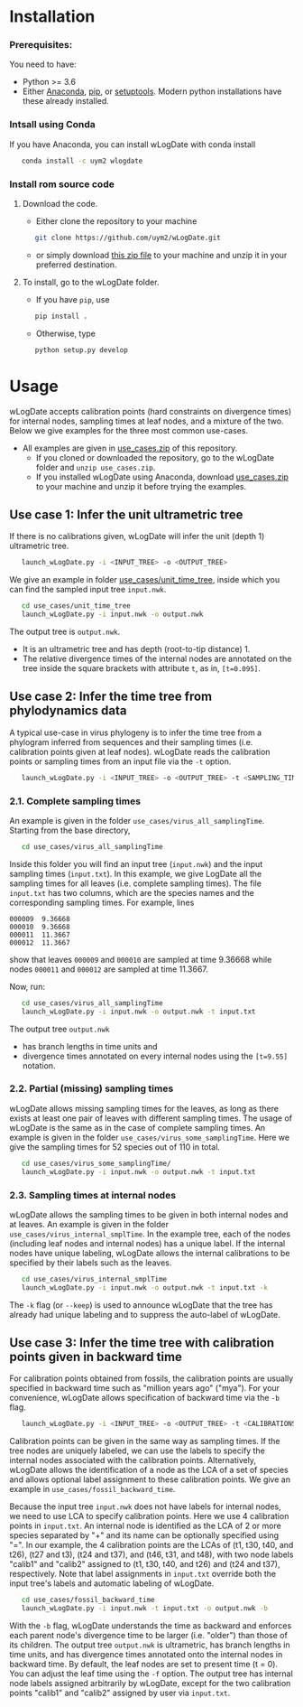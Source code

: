 # Installation

### Prerequisites:

You need to have:

* Python >= 3.6
* Either [Anaconda](https://www.anaconda.com/), [pip](https://pypi.org/project/pip/), or [setuptools](https://pypi.org/project/setuptools/). Modern python installations have  these already installed. 

### Intsall using Conda

If you have Anaconda, you can install wLogDate with conda install

``` bash
   conda install -c uym2 wlogdate 
```  

### Install rom source code 
1. Download the code.  
	* Either clone the repository to your machine 

	```bash
	   git clone https://github.com/uym2/wLogDate.git
	```

	* or simply download [this zip file](https://github.com/uym2/wLogDate/archive/master.zip) to your machine and unzip it in your preferred destination. 
2. To install, go to the wLogDate folder. 
	* If you have ```pip```, use
	```bash
	   pip install .
	```
	* Otherwise, type
	``` bash
	   python setup.py develop
	```

# Usage
wLogDate accepts calibration points (hard constraints on divergence times) for internal nodes, sampling times at leaf nodes, and a mixture of the two. Below we give examples for the three most common use-cases. 

* All examples are given in [use_cases.zip](use_cases.zip) of this repository. 
	* If you cloned or downloaded the repository, go to the wLogDate folder and ```unzip use_cases.zip```. 
	* If you installed wLogDate using Anaconda, download [use_cases.zip](https://github.com/uym2/wLogDate/edit/master/use_cases.zip) to your machine and unzip it before trying the examples.

## Use case 1: Infer the unit ultrametric tree
If there is no calibrations given, wLogDate will infer the unit (depth 1) ultrametric tree.

``` bash
   launch_wLogDate.py -i <INPUT_TREE> -o <OUTPUT_TREE>
```

We give an example in folder [use_cases/unit_time_tree](use_cases/unit_time_tree), inside which you can find the sampled input tree `input.nwk`.

```bash
   cd use_cases/unit_time_tree
   launch_wLogDate.py -i input.nwk -o output.nwk
```

The output tree is ```output.nwk```.

* It is an ultrametric tree and has depth (root-to-tip distance) 1.
* The relative divergence times of the internal nodes are annotated on the tree inside the square brackets with attribute `t`, as in, `[t=0.095]`.

## Use case 2: Infer the time tree from phylodynamics data
A typical use-case in virus phylogeny is to infer the time tree from a phylogram inferred from sequences and their sampling times (i.e. calibration points given at leaf nodes). wLogDate reads the calibration points or sampling times from an input file via the `-t` option.

```bash
   launch_wLogDate.py -i <INPUT_TREE> -o <OUTPUT_TREE> -t <SAMPLING_TIMES>
```

### 2.1. Complete sampling times
An example is given in the folder `use_cases/virus_all_samplingTime`. Starting from the base directory,

```bash
   cd use_cases/virus_all_samplingTime
```

Inside this folder you will find an input tree (`input.nwk`) and the input sampling times (`input.txt`).
In this example, we give LogDate all the sampling times for all leaves (i.e. complete sampling times). The file `input.txt` has two columns, which are the species names and the corresponding sampling times.
 For example, lines

```
000009  9.36668
000010  9.36668
000011  11.3667
000012  11.3667
```
show that leaves `000009` and `000010` are sampled at time 9.36668 while nodes `000011` and `000012` are sampled at time 11.3667.

Now, run:

```bash
   cd use_cases/virus_all_samplingTime
   launch_wLogDate.py -i input.nwk -o output.nwk -t input.txt
```
The output tree ```output.nwk``` 

* has branch lengths in time units and 
* divergence times annotated on every internal nodes using the `[t=9.55]` notation.

### 2.2. Partial (missing) sampling times
wLogDate allows missing sampling times for the leaves, as long as there exists at least one pair of leaves with different sampling times. The usage of wLogDate is the same as in the case of complete sampling times. An example is given in the folder `use_cases/virus_some_samplingTime`. Here we give the sampling times for 52 species out of 110 in total.

```bash
   cd use_cases/virus_some_samplingTime/
   launch_wLogDate.py -i input.nwk -o output.nwk -t input.txt
```

### 2.3. Sampling times at internal nodes
wLogDate allows the sampling times to be given in both internal nodes and at leaves. An example is given in the folder `use_cases/virus_internal_smplTime`. In the example tree, each of the nodes (including leaf nodes and internal nodes) has a unique label. If the internal nodes have unique labeling, wLogDate allows the internal calibrations to be specified by their labels such as the leaves.

```bash
   cd use_cases/virus_internal_smplTime
   launch_wLogDate.py -i input.nwk -o output.nwk -t input.txt -k
```
The `-k` flag (or `--keep`) is used to announce wLogDate that the tree has already had unique labeling and to suppress the auto-label of wLogDate.

## Use case 3: Infer the time tree with calibration points given in backward time
For calibration points obtained from fossils, the calibration points are usually specified in backward time such as "million years ago" ("mya"). For your convenience, wLogDate allows specification of backward time via the `-b` flag.

```bash
   launch_wLogDate.py -i <INPUT_TREE> -o <OUTPUT_TREE> -t <CALIBRATIONS> -b
```
Calibration points can be given in the same way as sampling times. If the tree nodes are uniquely labeled, we can use the labels to specify the internal nodes associated with the calibration points. Alternatively, wLogDate allows the identification of a node as the LCA of a set of species and allows optional label assignment to these calibration points. We give an example in `use_cases/fossil_backward_time`.

Because the input tree ```input.nwk``` does not have labels for internal nodes, we need to use LCA to specify calibration points. Here we use 4 calibration points in ```input.txt```. An internal node is identified as the LCA of 2 or more species separated by "+" and its name can be optionally specified using "=". In our example, the 4 calibration points are the LCAs of (t1, t30, t40, and t26), (t27 and t3), (t24 and t37), and (t46, t31, and t48), with two node labels "calib1" and "calib2" assigned to (t1, t30, t40, and t26) and (t24 and t37), respectively. Note that label assignments in ```input.txt``` override both the input tree's labels and automatic labeling of wLogDate.

```bash
   cd use_cases/fossil_backward_time
   launch_wLogDate.py -i input.nwk -t input.txt -o output.nwk -b
```

With the `-b` flag, wLogDate understands the time as backward and enforces each parent node's divergence time to be larger (i.e. "older") than those of its children. The output tree ```output.nwk``` is ultrametric, has branch lengths in time units, and has divergence times annotated onto the internal nodes in backward time. By default, the leaf nodes are set to present time (t = 0). You can adjust the leaf time using the `-f` option. The output tree has internal node labels assigned arbitrarily by wLogDate, except for the two calibration points "calib1" and "calib2" assigned by user via `input.txt`.
